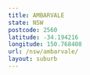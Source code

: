 ```yaml
---
title: AMBARVALE
state: NSW
postcode: 2560
latitude: -34.194216
longitude: 150.768408
url: /nsw/ambarvale/
layout: suburb
---
```

